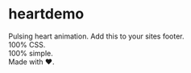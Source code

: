# heartdemo
Pulsing heart animation. Add this to your sites footer. 
<br>
100% CSS.
<br>
100% simple. 
<br>
Made with ♥.
